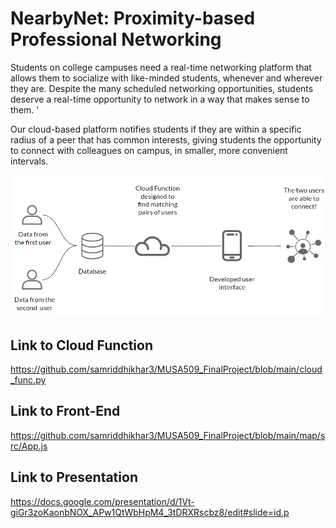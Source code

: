 # NearbyNet: Proximity-based Professional Networking 

Students on college campuses need a real-time networking platform that allows them to socialize with like-minded students, whenever and wherever they are. Despite the many scheduled networking opportunities, students deserve a real-time opportunity to network in a way that makes sense to them. '

Our cloud-based platform notifies students if they are within a specific radius of a peer that has common interests, giving students the opportunity to connect with colleagues on campus, in smaller, more convenient intervals. 

![IMG1](https://github.com/samriddhikhar3/MUSA509_FinalProject/blob/main/imgs/Screenshot%202024-05-10%20171224.png)

## Link to Cloud Function
https://github.com/samriddhikhar3/MUSA509_FinalProject/blob/main/cloud_func.py

## Link to Front-End

https://github.com/samriddhikhar3/MUSA509_FinalProject/blob/main/map/src/App.js

## Link to Presentation

https://docs.google.com/presentation/d/1Vt-giGr3zoKaonbNOX_APw1QtWbHpM4_3tDRXRscbz8/edit#slide=id.p










